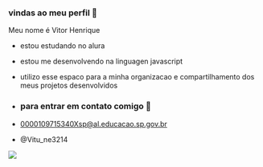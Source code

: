 ### vindas ao meu perfil 🥇

Meu nome é Vitor Henrique 

- estou estudando no alura
- estou me desenvolvendo na linguagen javascript
- utilizo esse espaco para a minha organizacao e compartilhamento dos meus projetos desenvolvidos

- ### para entrar em contato comigo 📧

- 0000109715340Xsp@al.educacao.sp.gov.br

- @Vitu_ne3214

![]( https://media1.tenor.com/m/yBZTAkw5RCYAAAAd/rally-kalle-rovenpara.gif)
